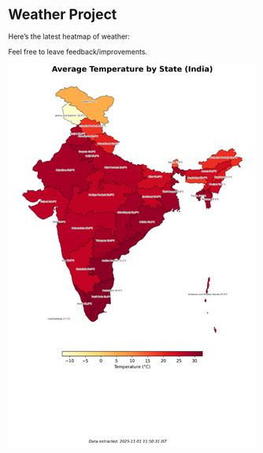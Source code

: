 # Weather Project

Here’s the latest heatmap of weather:

Feel free to leave feedback/improvements.

![India Heatmap](docs/assets/india_heatmap.png?v=05A6B1)
